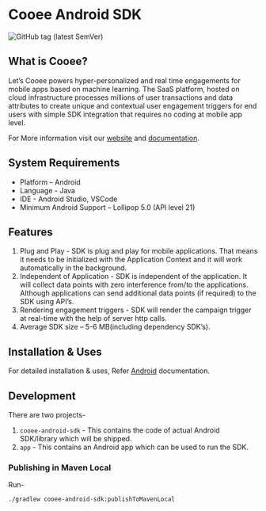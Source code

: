 # Cooee Android SDK

![GitHub tag (latest SemVer)](https://img.shields.io/github/v/tag/letscooee/cooee-android-sdk?label=Latest%20Release)

## What is Cooee?

Let’s Cooee powers hyper-personalized and real time engagements for mobile apps based on machine learning. The SaaS platform, hosted on
 cloud infrastructure processes millions of user transactions and data attributes to create unique and contextual user engagement
 triggers for end users with simple SDK integration that requires no coding at mobile app level.

 For More information visit our [website](https://www.letscooee.com/) and [documentation](https://docs.letscooee.com/developers/ios/quickstart).
 
## System Requirements

- Platform – Android
- Language - Java
- IDE - Android Studio, VSCode
- Minimum Android Support – Lollipop 5.0 (API level 21)

## Features

1. Plug and Play - SDK is plug and play for mobile applications. That means it needs to be initialized with the Application Context and it
 will work automatically in the background.
2. Independent of Application - SDK is independent of the application. It will collect data points with zero interference from/to the
 applications. Although applications can send additional data points (if required) to the SDK using API’s.
3. Rendering engagement triggers - SDK will render the campaign trigger at real-time with the help of server http calls.
4. Average SDK size – 5-6 MB(including dependency SDK’s).

## Installation & Uses

For detailed installation & uses, Refer [Android](https://docs.letscooee.com/developers/android/quickstart) documentation.

## Development

There are two projects-

1. `cooee-android-sdk` - This contains the code of actual Android SDK/library which will be shipped.
2. `app` - This contains an Android app which can be used to run the SDK.

### Publishing in Maven Local

Run-

```shell script
./gradlew cooee-android-sdk:publishToMavenLocal
```